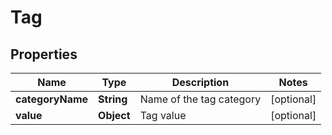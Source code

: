 

# Tag


## Properties

| Name | Type | Description | Notes |
|------------ | ------------- | ------------- | -------------|
|**categoryName** | **String** | Name of the tag category |  [optional] |
|**value** | **Object** | Tag value |  [optional] |



